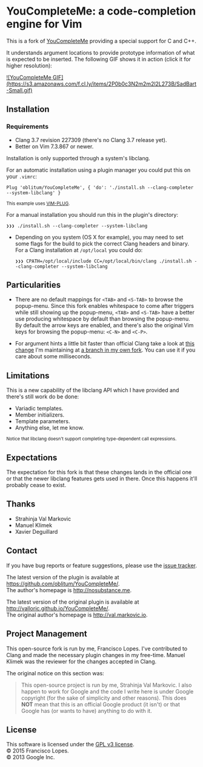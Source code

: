 YouCompleteMe: a code-completion engine for Vim
===============================================

This is a fork of [YouCompleteMe][] providing a special support for C and C++.

It understands argument locations to provide prototype information of what is
expected to be inserted. The following GIF shows it in action (click it for
higher resolution):

<a href="https://s3.amazonaws.com/f.cl.ly/items/1e2F0A123h331c1G0L0R/SadBart.gif">
  ![YouCompleteMe GIF](https://s3.amazonaws.com/f.cl.ly/items/2P0b0c3N2m2m2l2L273B/SadBart-Small.gif)
</a>

Installation
------------

### Requirements

- Clang 3.7 revision 227309 (there's no Clang 3.7 release yet).
- Better on Vim 7.3.867 or newer.

Installation is only supported through a system's libclang.

For an automatic installation using a plugin manager you could put this on your
`.vimrc`:

```vim
Plug 'oblitum/YouCompleteMe', { 'do': './install.sh --clang-completer --system-libclang' }
```
<sub> This example uses [VIM-PLUG][]. </sub>

For a manual installation you should run this in the plugin's directory:

```
❯❯❯ ./install.sh --clang-completer --system-libclang
```

- Depending on you system (OS X for example), you may need to set some flags for
  the build to pick the correct Clang headers and binary. For a Clang
  installation at `/opt/local` you could do:

  ```
  ❯❯❯ CPATH=/opt/local/include CC=/opt/local/bin/clang ./install.sh --clang-completer --system-libclang
  ```

Particularities
---------------

- There are no default mappings for `<TAB>` and `<S-TAB>` to browse the
popup-menu. Since this fork enables whitespace to come after triggers while
still showing up the popup-menu, `<TAB>` and `<S-TAB>` have a better use
producing whitespace by default than browsing the popup-menu. By default
the arrow keys are enabled, and there's also the original Vim keys for browsing
the popup-menu: `<C-N>` and `<C-P>`.

- For argument hints a little bit faster than official Clang take a look at
  [this change][faster-candidates] I'm maintaining at
  [a branch in my own fork][oblitum-clang]. You can use it if you care about
  some milliseconds.

Limitations
-----------

This is a new capability of the libclang API which I have provided and there's
still work do be done:

- Variadic templates.
- Member initializers.
- Template parameters.
- Anything else, let me know.

<sub> Notice that libclang doesn't support completing type-dependent call
expressions. </sub>

Expectations
------------

The expectation for this fork is that these changes lands in the official one or
that the newer libclang features gets used in there.
Once this happens it'll probably cease to exist.

Thanks
------

- Strahinja Val Markovic
- Manuel Klimek
- Xavier Deguillard

Contact
-------

If you have bug reports or feature suggestions, please use the [issue
tracker][tracker].

The latest version of the plugin is available at
<https://github.com/oblitum/YouCompleteMe/>.  
The author's homepage is <http://nosubstance.me>.

The latest version of the original plugin is available at
<http://valloric.github.io/YouCompleteMe/>.  
The original author's homepage is <http://val.markovic.io>.  

Project Management
------------------

This open-source fork is run by me, Francisco Lopes. I've contributed to Clang
and made the necessary plugin changes in my free-time. Manuel Klimek was the
reviewer for the changes accepted in Clang.

The original notice on this section was:

> This open-source project is run by me, Strahinja Val Markovic. I also happen
> to work for Google and the code I write here is under Google copyright (for
> the sake of simplicity and other reasons). This does **NOT** mean that this is
> an official Google product (it isn't) or that Google has (or wants to have)
> anything to do with it.

License
-------

This software is licensed under the [GPL v3 license][gpl].  
© 2015 Francisco Lopes.  
© 2013 Google Inc.

[YouCompleteMe]: https://github.com/Valloric/YouCompleteMe
[VIM-PLUG]: https://github.com/junegunn/vim-plug
[gpl]: http://www.gnu.org/copyleft/gpl.html
[tracker]: https://github.com/oblitum/YouCompleteMe/issues?state=open
[faster-candidates]: https://github.com/oblitum/clang/commit/25fc969ede435695baa61825836ea233b25d34a9
[oblitum-clang]: https://github.com/oblitum/clang/tree/faster-overload-candidates
